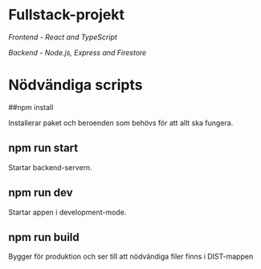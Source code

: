 # Fullstack-projekt

*Frontend - React and TypeScript*

*Backend - Node.js, Express and Firestore*

# Nödvändiga scripts

##npm install

Installerar paket och beroenden som behövs för att allt ska fungera.

## npm run start

Startar backend-servern. 

## npm run dev

Startar appen i development-mode.

## npm run build

Bygger för produktion och ser till att nödvändiga filer finns i DIST-mappen
